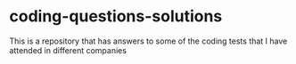 # coding-questions-solutions
This is a repository that has answers to some of the coding tests that I have attended in different companies
